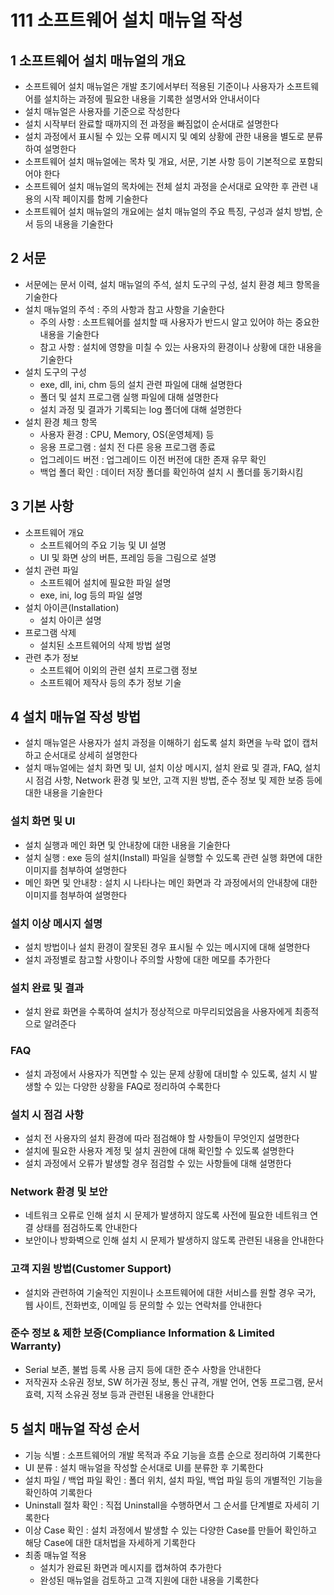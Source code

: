 # 111 소프트웨어 설치 매뉴얼 작성

## 1 소프트웨어 설치 매뉴얼의 개요

- 소프트웨어 설치 매뉴얼은 개발 초기에서부터 적용된 기준이나 사용자가 소프트웨어를 설치하는 과정에 필요한 내용을 기록한 설명서와 안내서이다
- 설치 매뉴얼은 사용자를 기준으로 작성한다
- 설치 시작부터 완료할 때까지의 전 과정을 빠짐없이 순서대로 설명한다
- 설치 과정에서 표시될 수 있는 오류 메시지 및 예외 상황에 관한 내용을 별도로 분류하여 설명한다
- 소프트웨어 설치 매뉴얼에는 목차 및 개요, 서문, 기본 사항 등이 기본적으로 포함되어야 한다
- 소프트웨어 설치 매뉴얼의 목차에는 전체 설치 과정을 순서대로 요약한 후 관련 내용의 시작 페이지를 함께 기술한다
- 소프트웨어 설치 매뉴얼의 개요에는 설치 매뉴얼의 주요 특징, 구성과 설치 방법, 순서 등의 내용을 기술한다



## 2 서문

- 서문에는 문서 이력, 설치 매뉴얼의 주석, 설치 도구의 구성, 설치 환경 체크 항목을 기술한다
- 설치 매뉴얼의 주석 : 주의 사항과 참고 사항을 기술한다
  - 주의 사항 : 소프트웨어를 설치할 때 사용자가 반드시 알고 있어야 하는 중요한 내용을 기술한다
  - 참고 사항 : 설치에 영향을 미칠 수 있는 사용자의 환경이나 상황에 대한 내용을 기술한다
- 설치 도구의 구성
  - exe, dll, ini, chm 등의 설치 관련 파일에 대해 설명한다
  - 폴더 및 설치 프로그램 실행 파일에 대해 설명한다
  - 설치 과정 및 결과가 기록되는 log 폴더에 대해 설명한다
- 설치 환경 체크 항목
  - 사용자 환경 : CPU, Memory, OS(운영체제) 등
  - 응용 프로그램 : 설치 전 다른 응용 프로그램 종료
  - 업그레이드 버전 : 업그레이드 이전 버전에 대한 존재 유무 확인
  - 백업 폴더 확인 : 데이터 저장 폴더를 확인하여 설치 시 폴더를 동기화시킴



## 3 기본 사항

- 소프트웨어 개요
  - 소프트웨어의 주요 기능 및 UI 설명
  - UI 및 화면 상의 버튼, 프레임 등을 그림으로 설명
- 설치 관련 파일
  - 소프트웨어 설치에 필요한 파일 설명
  - exe, ini, log 등의 파일 설명
- 설치 아이콘(Installation)
  - 설치 아이콘 설명
- 프로그램 삭제
  - 설치된 소프트웨어의 삭제 방법 설명
- 관련 추가 정보
  - 소프트웨어 이외의 관련 설치 프로그램 정보
  - 소프트웨어 제작사 등의 추가 정보 기술



## 4 설치 매뉴얼 작성 방법

- 설치 매뉴얼은 사용자가 설치 과정을 이해하기 쉽도록 설치 화면을 누락 없이 캡처하고 순서대로 상세히 설명한다
- 설치 매뉴얼에는 설치 화면 및 UI, 설치 이상 메시지, 설치 완료 및 결과, FAQ, 설치 시 점검 사항, Network 환경 및 보안, 고객 지원 방법, 준수 정보 및 제한 보증 등에 대한 내용을 기술한다



### 설치 화면 및 UI

- 설치 실행과 메인 화면 및 안내창에 대한 내용을 기술한다
- 설치 실행 : exe 등의 설치(Install) 파일을 실행할 수 있도록 관련 실행 화면에 대한 이미지를 첨부하여 설명한다
- 메인 화면 및 안내창 : 설치 시 나타나는 메인 화면과 각 과정에서의 안내창에 대한 이미지를 첨부하여 설명한다



### 설치 이상 메시지 설명

- 설치 방법이나 설치 환경이 잘못된 경우 표시될 수 있는 메시지에 대해 설명한다
- 설치 과정별로 참고할 사항이나 주의할 사항에 대한 메모를 추가한다



### 설치 완료 및 결과

- 설치 완료 화면을 수록하여 설치가 정상적으로 마무리되었음을 사용자에게 최종적으로 알려준다



### FAQ

- 설치 과정에서 사용자가 직면할 수 있는 문제 상황에 대비할 수 있도록, 설치 시 발생할 수 있는 다양한 상황을 FAQ로 정리하여 수록한다



### 설치 시 점검 사항

- 설치 전 사용자의 설치 환경에 따라 점검해야 할 사항들이 무엇인지 설명한다
- 설치에 필요한 사용자 계정 및 설치 권한에 대해 확인할 수 있도록 설명한다
- 설치 과정에서 오류가 발생할 경우 점검할 수 있는 사항들에 대해 설명한다



### Network 환경 및 보안

- 네트워크 오류로 인해 설치 시 문제가 발생하지 않도록 사전에 필요한 네트워크 연결 상태를 점검하도록 안내한다
- 보안이나 방화벽으로 인해 설치 시 문제가 발생하지 않도록 관련된 내용을 안내한다



### 고객 지원 방법(Customer Support)

- 설치와 관련하여 기술적인 지원이나 소프트웨어에 대한 서비스를 원할 경우 국가, 웹 사이트, 전화번호, 이메일 등 문의할 수 있는 연락처를 안내한다



### 준수 정보 & 제한 보증(Compliance Information & Limited Warranty)

- Serial 보존, 불법 등록 사용 금지 등에 대한 준수 사항을 안내한다
- 저작권자 소유권 정보, SW 허가권 정보, 통신 규격, 개발 언어, 연동 프로그램, 문서 효력, 지적 소유권 정보 등과 관련된 내용을 안내한다



## 5 설치 매뉴얼 작성 순서

- 기능 식별 : 소프트웨어의 개발 목적과 주요 기능을 흐름 순으로 정리하여 기록한다
- UI 분류 : 설치 매뉴얼을 작성할 순서대로 UI를 분류한 후 기록한다
- 설치 파일 / 백업 파일 확인 : 폴더 위치, 설치 파일, 백업 파일 등의 개별적인 기능을 확인하여 기록한다
- Uninstall 절차 확인 : 직접 Uninstall을 수행하면서 그 순서를 단계별로 자세히 기록한다
- 이상 Case 확인 : 설치 과정에서 발생할 수 있는 다양한 Case를 만들어 확인하고 해당 Case에 대한 대처법을 자세하게 기록한다
- 최종 매뉴얼 적용
  - 설치가 완료된 화면과 메시지를 캡쳐하여 추가한다
  - 완성된 매뉴얼을 검토하고 고객 지원에 대한 내용을 기록한다